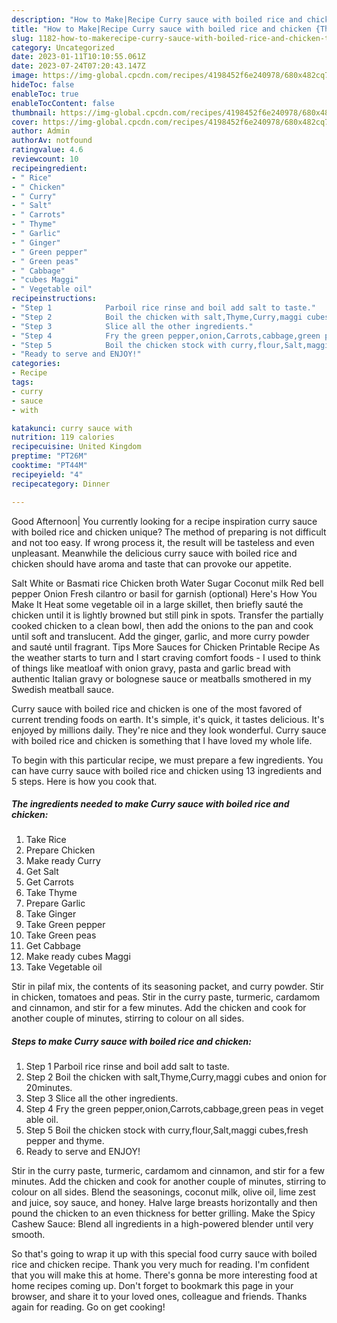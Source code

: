 ```yaml
---
description: "How to Make|Recipe Curry sauce with boiled rice and chicken {That is Simple"
title: "How to Make|Recipe Curry sauce with boiled rice and chicken {That is Simple"
slug: 1182-how-to-makerecipe-curry-sauce-with-boiled-rice-and-chicken-that-is-simple
category: Uncategorized
date: 2023-01-11T10:10:55.061Z
date: 2023-07-24T07:20:43.147Z
image: https://img-global.cpcdn.com/recipes/4198452f6e240978/680x482cq70/curry-sauce-with-boiled-rice-and-chicken-recipe-main-photo.jpg
hideToc: false
enableToc: true
enableTocContent: false
thumbnail: https://img-global.cpcdn.com/recipes/4198452f6e240978/680x482cq70/curry-sauce-with-boiled-rice-and-chicken-recipe-main-photo.jpg
cover: https://img-global.cpcdn.com/recipes/4198452f6e240978/680x482cq70/curry-sauce-with-boiled-rice-and-chicken-recipe-main-photo.jpg
author: Admin
authorAv: notfound
ratingvalue: 4.6
reviewcount: 10
recipeingredient:
- " Rice"
- " Chicken"
- " Curry"
- " Salt"
- " Carrots"
- " Thyme"
- " Garlic"
- " Ginger"
- " Green pepper"
- " Green peas"
- " Cabbage"
- "cubes Maggi"
- " Vegetable oil"
recipeinstructions:
- "Step 1            Parboil rice rinse and boil add salt to taste."
- "Step 2            Boil the chicken with salt,Thyme,Curry,maggi cubes and onion for 20minutes."
- "Step 3            Slice all the other ingredients."
- "Step 4            Fry the green pepper,onion,Carrots,cabbage,green peas in veget able oil."
- "Step 5            Boil the chicken stock with curry,flour,Salt,maggi cubes,fresh pepper and thyme."
- "Ready to serve and ENJOY!"
categories:
- Recipe
tags:
- curry
- sauce
- with

katakunci: curry sauce with 
nutrition: 119 calories
recipecuisine: United Kingdom
preptime: "PT26M"
cooktime: "PT44M"
recipeyield: "4"
recipecategory: Dinner

---
```



Good Afternoon| You currently looking for a recipe inspiration curry sauce with boiled rice and chicken unique? The method of preparing is not difficult and not too easy. If wrong process it, the result will be tasteless and even unpleasant. Meanwhile the delicious curry sauce with boiled rice and chicken should have aroma and taste that can provoke our appetite.





Salt White or Basmati rice Chicken broth Water Sugar Coconut milk Red bell pepper Onion Fresh cilantro or basil for garnish (optional) Here&#39;s How You Make It Heat some vegetable oil in a large skillet, then briefly sauté the chicken until it is lightly browned but still pink in spots. Transfer the partially cooked chicken to a clean bowl, then add the onions to the pan and cook until soft and translucent. Add the ginger, garlic, and more curry powder and sauté until fragrant. Tips More Sauces for Chicken Printable Recipe As the weather starts to turn and I start craving comfort foods - I used to think of things like meatloaf with onion gravy, pasta and garlic bread with authentic Italian gravy or bolognese sauce or meatballs smothered in my Swedish meatball sauce.

Curry sauce with boiled rice and chicken is one of the most favored of current trending foods on earth. It's simple, it's quick, it tastes delicious. It's enjoyed by millions daily. They're nice and they look wonderful. Curry sauce with boiled rice and chicken is something that I have loved my whole life.


To begin with this particular recipe, we must prepare a few ingredients. You can have curry sauce with boiled rice and chicken using 13 ingredients and 5 steps. Here is how you cook that.

<!--inarticleads1-->

##### The ingredients needed to make Curry sauce with boiled rice and chicken:

1. Take  Rice
1. Prepare  Chicken
1. Make ready  Curry
1. Get  Salt
1. Get  Carrots
1. Take  Thyme
1. Prepare  Garlic
1. Take  Ginger
1. Take  Green pepper
1. Take  Green peas
1. Get  Cabbage
1. Make ready cubes Maggi
1. Take  Vegetable oil


Stir in pilaf mix, the contents of its seasoning packet, and curry powder. Stir in chicken, tomatoes and peas. Stir in the curry paste, turmeric, cardamom and cinnamon, and stir for a few minutes. Add the chicken and cook for another couple of minutes, stirring to colour on all sides. 

<!--inarticleads2-->

##### Steps to make Curry sauce with boiled rice and chicken:

1. Step 1            Parboil rice rinse and boil add salt to taste.
1. Step 2            Boil the chicken with salt,Thyme,Curry,maggi cubes and onion for 20minutes.
1. Step 3            Slice all the other ingredients.
1. Step 4            Fry the green pepper,onion,Carrots,cabbage,green peas in veget able oil.
1. Step 5            Boil the chicken stock with curry,flour,Salt,maggi cubes,fresh pepper and thyme.
1. Ready to serve and ENJOY!

Stir in the curry paste, turmeric, cardamom and cinnamon, and stir for a few minutes. Add the chicken and cook for another couple of minutes, stirring to colour on all sides. Blend the seasonings, coconut milk, olive oil, lime zest and juice, soy sauce, and honey. Halve large breasts horizontally and then pound the chicken to an even thickness for better grilling. Make the Spicy Cashew Sauce: Blend all ingredients in a high-powered blender until very smooth. 

So that's going to wrap it up with this special food curry sauce with boiled rice and chicken recipe. Thank you very much for reading. I'm confident that you will make this at home. There's gonna be more interesting food at home recipes coming up. Don't forget to bookmark this page in your browser, and share it to your loved ones, colleague and friends. Thanks again for reading. Go on get cooking!
